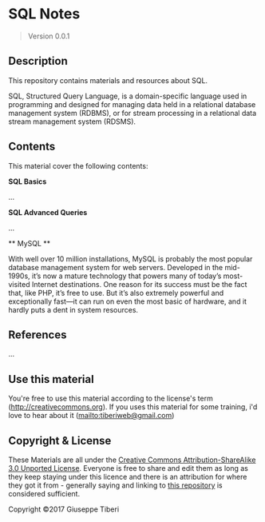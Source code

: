 # SQL Notes
> Version 0.0.1

## Description ##

This repository contains materials and resources about SQL.

SQL, Structured Query Language, is a domain-specific language used in programming and designed for managing data held in a relational database management system (RDBMS), or for stream processing in a relational data stream management system (RDSMS).



## Contents ##

This material cover the following contents:

**SQL Basics**

...
    

**SQL Advanced Queries**

...


** MySQL **

With well over 10 million installations, MySQL is probably the most popular database
management system for web servers. Developed in the mid-1990s, it’s now a mature
technology that powers many of today’s most-visited Internet destinations.
One reason for its success must be the fact that, like PHP, it’s free to use. But it’s also
extremely powerful and exceptionally fast—it can run on even the most basic of
hardware, and it hardly puts a dent in system resources.

## References ##

...

## Use this material ##

You're free to use this material according to the license's term (http://creativecommons.org). If you uses this material for some training, i'd love to hear about it (<mailto:tiberiweb@gmail.com>)

## Copyright & License ##

These Materials are all under the [Creative Commons Attribution-ShareAlike 3.0 Unported License](http://creativecommons.org/licenses/by-sa/3.0/deed.en_EN). Everyone is free to share and edit them as long as they keep staying under this licence and there is an attribution for where they got it from - generally saying and linking to [this repository](https://github.com/juanmaguitar/javascript-notes) is considered sufficient.

Copyright &copy;2017 Giuseppe Tiberi

